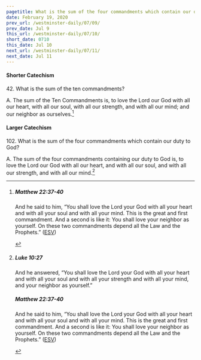 ```yaml
---
pagetitle: What is the sum of the four commandments which contain our duty to God?
date: February 19, 2020
prev_url: /westminster-daily/07/09/
prev_date: Jul 9
this_url: /westminster-daily/07/10/
short_date: 0710
this_date: Jul 10
next_url: /westminster-daily/07/11/
next_date: Jul 11
---
```


#### Shorter Catechism

42\. What is the sum of the ten commandments?

A. The sum of the Ten Commandments is, to love the Lord our God with all our heart, with all our soul, with all our strength, and with all our mind; and our neighbor as ourselves.[^fnref:wsc1]


[^fnref:wsc1]: <div class="esv"><h5>Matthew 22:37-40</h5> <div class="esv-text"><p id="p40022037.01-1">And he said to him, <span class="woc">&#8220;You shall love the Lord your God with all your heart and with all your soul and with all your mind.</span> <span class="woc">This is the great and first commandment.</span> <span class="woc">And a second is like it: You shall love your neighbor as yourself.</span> <span class="woc">On these two commandments depend all the Law and the Prophets.&#8221;</span>  (<a href="http://www.esv.org" class="copyright">ESV</a>)</p> </div> </div>


#### Larger Catechism

102\. What is the sum of the four commandments which contain our duty to God?

A. The sum of the four commandments containing our duty to God is, to love the Lord our God with all our heart, and with all our soul, and with all our strength, and with all our mind.[^fnref:wlc1]


[^fnref:wlc1]: <div class="esv"><h5>Luke 10:27</h5> <div class="esv-text"><p id="p42010027.01-1">And he answered, &#8220;You shall love the Lord your God with all your heart and with all your soul and with all your strength and with all your mind, and your neighbor as yourself.&#8221;</p> </div><h5>Matthew 22:37-40</h5> <div class="esv-text"><p id="p40022037.01-2">And he said to him, <span class="woc">&#8220;You shall love the Lord your God with all your heart and with all your soul and with all your mind.</span> <span class="woc">This is the great and first commandment.</span> <span class="woc">And a second is like it: You shall love your neighbor as yourself.</span> <span class="woc">On these two commandments depend all the Law and the Prophets.&#8221;</span>  (<a href="http://www.esv.org" class="copyright">ESV</a>)</p> </div> </div>

